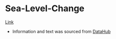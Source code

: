 # Sea-Level-Change 
[Link](https://bmar97.github.io/Sea-Level-Change-2D/)
- Information and text was sourced from [DataHub](https://datahub.io/core/sea-level-rise)
